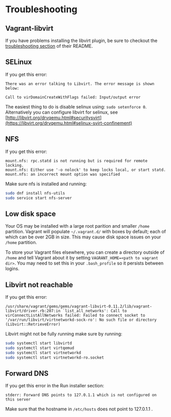 # Troubleshooting

## Vagrant-libvirt

If you have problems installing the libvirt plugin, be sure to checkout the [troubleshooting section](https://vagrant-libvirt.github.io/vagrant-libvirt/troubleshooting.html) of their README.

## SELinux

If you get this error:

```text
There was an error talking to Libvirt. The error message is shown
below:

Call to virDomainCreateWithFlags failed: Input/output error
```

The easiest thing to do is disable selinux using: `sudo setenforce 0`. Alternatively you can configure libvirt for selinux, see [http://libvirt.org/drvqemu.html#securitysvirt](https://libvirt.org/drvqemu.html#selinux-svirt-confinement)

## NFS

If you get this error:

```text
mount.nfs: rpc.statd is not running but is required for remote locking.
mount.nfs: Either use '-o nolock' to keep locks local, or start statd.
mount.nfs: an incorrect mount option was specified
```

Make sure nfs is installed and running:

```sh
sudo dnf install nfs-utils
sudo service start nfs-server
```

## Low disk space

Your OS may be installed with a large root parition and smaller `/home`
partition. Vagrant will populate `~/.vagrant.d/` with boxes by default; each of
which can be over 2GB in size. This may cause disk space issues on your `/home`
partition.

To store your Vagrant files elsewhere, you can create a directory outside of
`/home` and tell Vagrant about it by setting `VAGRANT_HOME=<path to vagrant dir>`.
You may need to set this in your `.bash_profile` so it persists between
logins.

## Libvirt not reachable

If you get this error:

```text
/usr/share/vagrant/gems/gems/vagrant-libvirt-0.11.2/lib/vagrant-libvirt/driver.rb:207:in `list_all_networks': Call to virConnectListAllNetworks failed: Failed to connect socket to '/var/run/libvirt/virtnetworkd-sock-ro': No such file or directory (Libvirt::RetrieveError)
```

Libvirt might not be fully running make sure by running:

```sh
sudo systemctl start libvirtd
sudo systemctl start virtqemud
sudo systemctl start virtnetworkd
sudo systemctl start virtnetworkd-ro.socket
```

## Forward DNS

If you get this error in the Run installer section:

```text
stderr: Forward DNS points to 127.0.1.1 which is not configured on this server
```

Make sure that the hostname in `/etc/hosts` does not point to 127.0.1.1 .
